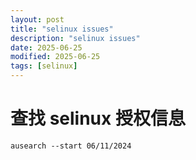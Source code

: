 ```yaml
---
layout: post
title: "selinux issues"
description: "selinux issues"
date: 2025-06-25
modified: 2025-06-25
tags: [selinux]
---
```


# 查找 selinux 授权信息

```shell
ausearch --start 06/11/2024
```
